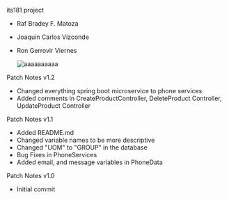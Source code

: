 its181 project
- Raf Bradey F. Matoza
- Joaquin Carlos Vizconde
- Ron Gerrovir Viernes

  ![aaaaaaaaaa](https://github.com/user-attachments/assets/f0fa42ac-1efc-4f29-86c8-043d5df9c947)

Patch Notes v1.2
- Changed everything spring boot microservice to phone services
- Added comments in CreateProductController, DeleteProduct Controller, UpdateProduct Controller

Patch Notes v1.1
- Added README.md
- Changed variable names to be more descriptive
- Changed "UOM" to "GROUP" in the database
- Bug Fixes in PhoneServices
- Added email, and message variables in PhoneData

Patch Notes v1.0
- Initial commit